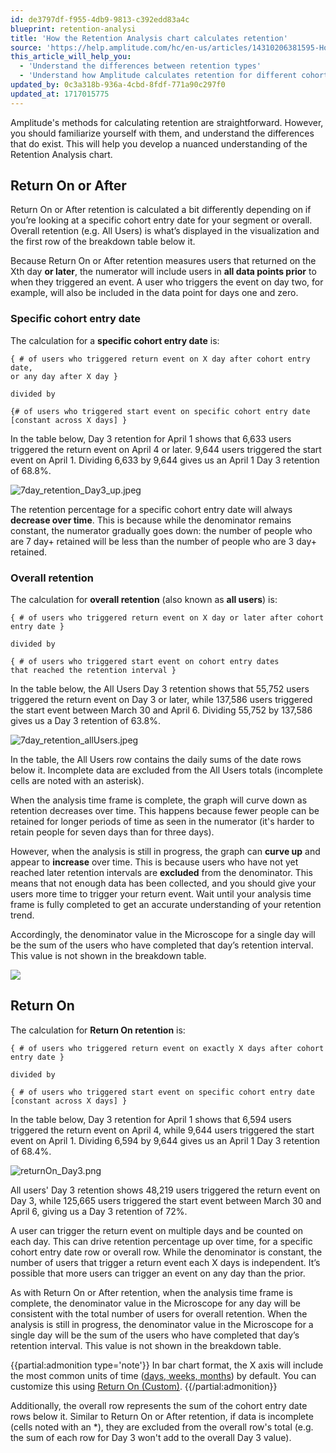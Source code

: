 ```yaml
---
id: de3797df-f955-4db9-9813-c392edd83a4c
blueprint: retention-analysi
title: 'How the Retention Analysis chart calculates retention'
source: 'https://help.amplitude.com/hc/en-us/articles/14310206381595-How-the-Retention-Analysis-chart-calculates-retention'
this_article_will_help_you:
  - 'Understand the differences between retention types'
  - 'Understand how Amplitude calculates retention for different cohorts'
updated_by: 0c3a318b-936a-4cbd-8fdf-771a90c297f0
updated_at: 1717015775
---
```

Amplitude's methods for calculating retention are straightforward. However, you should familiarize yourself with them, and understand the differences that do exist. This will help you develop a nuanced understanding of the Retention Analysis chart.

## Return On or After

Return On or After retention is calculated a bit differently depending on if you’re looking at a specific cohort entry date for your segment or overall. Overall retention (e.g. All Users) is what’s displayed in the visualization and the first row of the breakdown table below it.

Because Return On or After retention measures users that returned on the Xth day **or later**, the numerator will include users in **all data points prior** to when they triggered an event. A user who triggers the event on day two, for example, will also be included in the data point for days one and zero.

### Specific cohort entry date

The calculation for a **specific cohort entry date** is:

```
{ # of users who triggered return event on X day after cohort entry date,   
or any day after X day }  
  
divided by  
  
{# of users who triggered start event on specific cohort entry date  
[constant across X days] }
```

In the table below, Day 3 retention for April 1 shows that 6,633 users triggered the return event on April 4 or later. 9,644 users triggered the start event on April 1. Dividing 6,633 by 9,644 gives us an April 1 Day 3 retention of 68.8%.

![7day_retention_Day3_up.jpeg](/output/img/retention-analysis/7day-retention-day3-up-jpeg.jpeg)

The retention percentage for a specific cohort entry date will always **decrease over time**. This is because while the denominator remains constant, the numerator gradually goes down: the number of people who are 7 day+ retained will be less than the number of people who are 3 day+ retained. 

### Overall retention

The calculation for **overall retention** (also known as **all users**) is:

```
{ # of users who triggered return event on X day or later after cohort entry date }  
  
divided by  
  
{ # of users who triggered start event on cohort entry dates   
that reached the retention interval }
```

In the table below, the All Users Day 3 retention shows that 55,752 users triggered the return event on Day 3 or later, while 137,586 users triggered the start event between March 30 and April 6. Dividing 55,752 by 137,586 gives us a Day 3 retention of 63.8%. 

![7day_retention_allUsers.jpeg](/output/img/retention-analysis/7day-retention-allusers-jpeg.jpeg)

In the table, the All Users row contains the daily sums of the date rows below it. Incomplete data are excluded from the All Users totals (incomplete cells are noted with an asterisk).

When the analysis time frame is complete, the graph will curve down as retention decreases over time. This happens because fewer people can be retained for longer periods of time as seen in the numerator (it's harder to retain people for seven days than for three days).

However, when the analysis is still in progress, the graph can **curve up** and appear to **increase** over time. This is because users who have not yet reached later retention intervals are **excluded** from the denominator. This means that not enough data has been collected, and you should give your users more time to trigger your return event. Wait until your analysis time frame is fully completed to get an accurate understanding of your retention trend.

Accordingly, the denominator value in the Microscope for a single day will be the sum of the users who have completed that day’s retention interval. This value is not shown in the breakdown table.

![](/output/img/retention-analysis/i9GRGIY6n-UT9VyUMTrr0fAGUoEDqEwPYAmYaj0G2qMOi4tpTeeyWSB39W051OuDgOxkTAUace1Lureo0GurkEmiA53YwD1OjfcLS8MWagNojgyqhotTHMiOA8qAo2DlaOSBDZaioWWBFxwiwHpyMY4)

## Return On

The calculation for **Return On retention** is:

```
{ # of users who triggered return event on exactly X days after cohort entry date }  
  
divided by  
  
{ # of users who triggered start event on specific cohort entry date  
[constant across X days] }
```

In the table below, Day 3 retention for April 1 shows that 6,594 users triggered the return event on April 4, while 9,644 users triggered the start event on April 1. Dividing 6,594 by 9,644 gives us an April 1 Day 3 retention of 68.4%.

![returnOn_Day3.png](/output/img/retention-analysis/returnon-day3-png.png)

All users' Day 3 retention shows 48,219 users triggered the return event on Day 3, while 125,665 users triggered the start event between March 30 and April 6, giving us a Day 3 retention of 72%.   

A user can trigger the return event on multiple days and be counted on each day. This can drive retention percentage up over time, for a specific cohort entry date row or overall row. While the denominator is constant, the number of users that trigger a return event each X days is independent. It’s possible that more users can trigger an event on any day than the prior.  

As with Return On or After retention, when the analysis time frame is complete, the denominator value in the Microscope for any day will be consistent with the total number of users for overall retention. When the analysis is still in progress, the denominator value in the Microscope for a single day will be the sum of the users who have completed that day’s retention interval. This value is not shown in the breakdown table.

{{partial:admonition type='note'}}
In bar chart format, the X axis will include the most common units of time ([days, weeks, months](/analytics/charts/retention-analysis/retention-analysis-time)) by default. You can customize this using [Return On (Custom)](https://help.amplitude.com/hc/en-us/articles/4402840087181#h_01FA68RVF9FY09M7BXB66SGVWX).
{{/partial:admonition}}

Additionally, the overall row represents the sum of the cohort entry date rows below it. Similar to Return On or After retention, if data is incomplete (cells noted with an \*), they are excluded from the overall row's total (e.g. the sum of each row for Day 3 won't add to the overall Day 3 value).